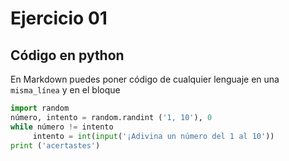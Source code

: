 # Ejercicio 01

## Código en python

En Markdown puedes poner código de cualquier lenguaje en una  `misma_línea` y en el bloque


```python 
import random 
número, intento = random.randint ('1, 10'), 0
while número != intento
     intento = int(input('¡Adivina un número del 1 al 10'))
print ('acertastes')
```

